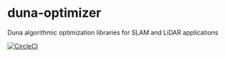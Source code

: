 # duna-optimizer
Duna algorithmic optimization libraries for SLAM and LiDAR applications

[![CircleCI](https://circleci.com/gh/Marcus-D-Forte/duna-optimizator/tree/main.svg?style=svg)](https://circleci.com/gh/Marcus-D-Forte/duna-optimizator/tree/main)
